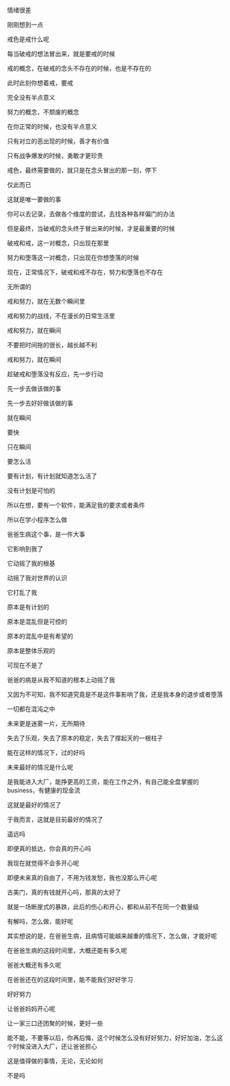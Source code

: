 情绪很差



刚刚想到一点

戒色是戒什么呢



每当破戒的想法冒出来，就是要戒的时候



戒的概念，在破戒的念头不存在的时候，也是不存在的

此时此刻你想着戒，要戒

完全没有半点意义



努力的概念，不颓废的概念

在你正常的时候，也没有半点意义



只有对立的恶出现的时候，善才有价值



只有战争爆发的时候，勇敢才更珍贵



戒色，最终需要做的，就只是在念头冒出的那一刻，停下



仅此而已



这就是唯一要做的事



你可以去记录，去做各个维度的尝试，去找各种各样偏门的办法

但是最终，当破戒的念头终于冒出来的时候，才是最重要的时候



破戒和戒，这一对概念，只出现在那里



努力和堕落这一对概念，只出现在你想堕落的时候



现在，正常情况下，破戒和戒不存在，努力和堕落也不存在

无所谓的



戒和努力，就在无数个瞬间里

戒和努力的战线，不在漫长的日常生活里



戒和努力，就在瞬间

不要把时间拖的很长，越长越不利



戒和努力，就在瞬间

趁破戒和堕落没有反应，先一步行动

先一步去做该做的事

先一步去好好做该做的事



就在瞬间



要快



只在瞬间











要怎么活



要有计划，有计划就知道怎么活了



没有计划是可怕的



所以在想，要有一个软件，能满足我的要求或者条件

所以在学小程序怎么做



爸爸生病这个事，是一件大事



它影响到我了



它动摇了我的根基

动摇了我对世界的认识

它打乱了我



原本是有计划的

原本是混乱但是可控的

原本的混乱中是有希望的

原本是整体乐观的

可现在不是了



爸爸的病是从我不知道的根本上动摇了我



又因为不可知，我不知道究竟是不是这件事影响了我，还是我本身的退步或者堕落



一切都在混沌之中

未来更是迷雾一片，无所期待



失去了乐观，失去了原本的稳定，失去了撑起天的一根柱子



能在这样的情况下，过的好吗



未来最好的情况是什么呢



是我能进入大厂，能挣更高的工资，能在工作之外，有自己能全盘掌握的business，有健康的现金流



这就是最好的情况了

于我而言，这就是目前最好的情况了



遥远吗

即便真的抵达，你会真的开心吗



我现在就觉得不会多开心呢



即便未来真的自由了，不用为钱发愁，我也没那么开心呢



古美门，真的有钱就开心吗，那真的太好了



就是一场断崖式的暴跌，此后的伤心和开心，都和从前不在同一个数量级



有解吗，怎么做，能好呢



其实想说的是，在爸爸生病，且病情可能越来越重的情况下，怎么做，才能好呢



在爸爸生病的这段时间里，大概还能有多久呢

爸爸大概还有多久呢



在爸爸还在的这段时间里，能不能我们好好学习

好好努力



让爸爸妈妈开心呢

让一家三口还团聚的时候，更好一些

能不能，不要等以后，你再后悔，这个时候怎么没有好好努力，好好加油，怎么这个时候没进入大厂，还让爸爸担心



这是值得做的事情，无论，无论如何

不是吗



